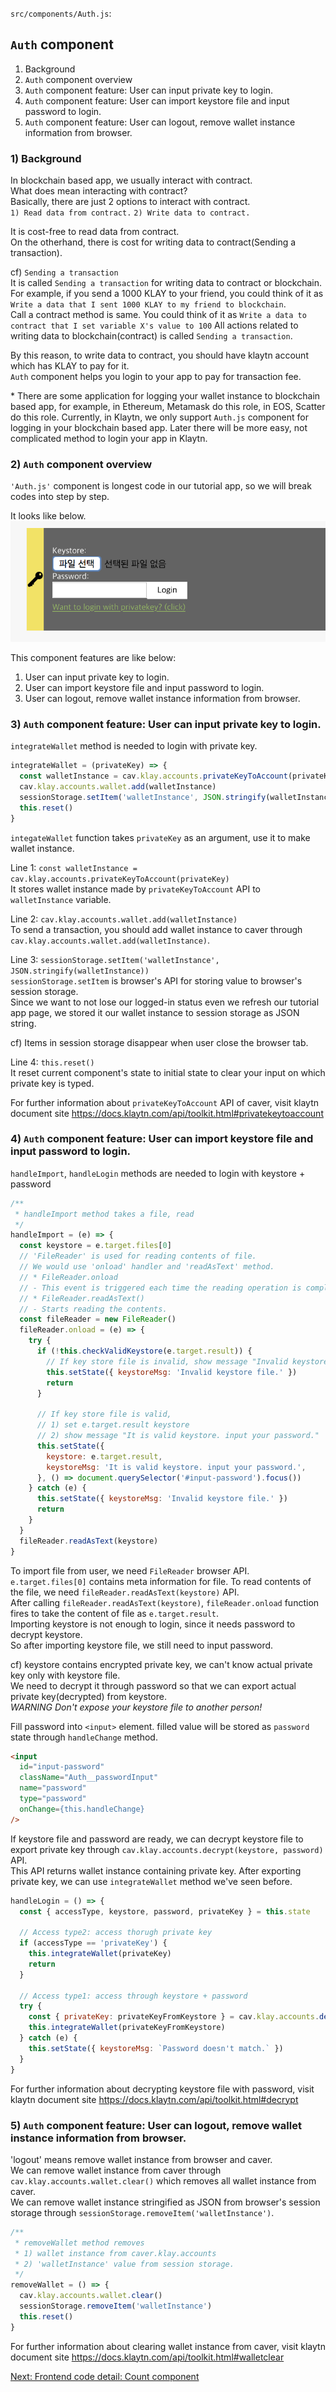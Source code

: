 `src/components/Auth.js`:  

## `Auth` component
1) Background  
2) `Auth` component overview  
3) `Auth` component feature: User can input private key to login.  
4) `Auth` component feature: User can import keystore file and input password to login.  
5) `Auth` component feature: User can logout, remove wallet instance information from browser.  

### 1) Background
In blockchain based app, we usually interact with contract.  
What does mean interacting with contract?  
Basically, there are just 2 options to interact with contract.  
`1) Read data from contract.`
`2) Write data to contract.`

It is cost-free to read data from contract.  
On the otherhand, there is cost for writing data to contract(Sending a transaction).  

cf) `Sending a transaction`  
It is called `Sending a transaction` for writing data to contract or blockchain.  
For example, if you send a 1000 KLAY to your friend, you could think of it as `Write a data that I sent 1000 KLAY to my friend to blockchain`.  
Call a contract method is same. You could think of it as `Write a data to contract that I set variable X's value to 100`  All actions related to writing data to blockchain(contract) is called `Sending a transaction`.


By this reason, to write data to contract, you should have klaytn account which has KLAY to pay for it.   
`Auth` component helps you login to your app to pay for transaction fee.

\* There are some application for logging your wallet instance to blockchain based app, for example, in Ethereum, Metamask do this role, in EOS, Scatter do this role.  Currently, in Klaytn, we only support `Auth.js` component for logging in your blockchain based app. Later there will be more easy, not complicated method to login your app in Klaytn.

### 2) `Auth` component overview
`'Auth.js'` component is longest code in our tutorial app, so we will break codes into step by step.  

It looks like below.  
![auth-component](https://github.com/nujabes403/generator-klay-dapp/blob/master/images/auth-component.png?raw=true)

This component features are like below:  
1) User can input private key to login.  
2) User can import keystore file and input password to login.  
3) User can logout, remove wallet instance information from browser.  

### 3) `Auth` component feature: User can input private key to login.
`integrateWallet` method is needed to login with private key.
```js
integrateWallet = (privateKey) => {
  const walletInstance = cav.klay.accounts.privateKeyToAccount(privateKey)
  cav.klay.accounts.wallet.add(walletInstance)
  sessionStorage.setItem('walletInstance', JSON.stringify(walletInstance))
  this.reset()
}
```
`integateWallet` function takes `privateKey` as an argument, use it to make wallet instance.  

Line 1: `const walletInstance = cav.klay.accounts.privateKeyToAccount(privateKey)`  
It stores wallet instance made by `privateKeyToAccount` API to `walletInstance` variable.  

Line 2: `cav.klay.accounts.wallet.add(walletInstance)`  
To send a transaction, you should add wallet instance to caver through `cav.klay.accounts.wallet.add(walletInstance)`.

Line 3: `sessionStorage.setItem('walletInstance', JSON.stringify(walletInstance))`  
`sessionStorage.setItem` is browser's API for storing value to browser's session storage.  
Since we want to not lose our logged-in status even we refresh our tutorial app page, we stored it our wallet instance to session storage as JSON string.  

cf) Items in session storage disappear when user close the browser tab.  

Line 4: `this.reset()`  
It reset current component's state to initial state to clear your input on which private key is typed.  

For further information about `privateKeyToAccount` API of caver, visit klaytn document site https://docs.klaytn.com/api/toolkit.html#privatekeytoaccount  

### 4) `Auth` component feature: User can import keystore file and input password to login.
`handleImport`, `handleLogin` methods are needed to login with keystore + password
```js
/**
 * handleImport method takes a file, read
 */
handleImport = (e) => {
  const keystore = e.target.files[0]
  // 'FileReader' is used for reading contents of file.
  // We would use 'onload' handler and 'readAsText' method.
  // * FileReader.onload
  // - This event is triggered each time the reading operation is completed.
  // * FileReader.readAsText()
  // - Starts reading the contents.
  const fileReader = new FileReader()
  fileReader.onload = (e) => {
    try {
      if (!this.checkValidKeystore(e.target.result)) {
        // If key store file is invalid, show message "Invalid keystore file."
        this.setState({ keystoreMsg: 'Invalid keystore file.' })
        return
      }

      // If key store file is valid,
      // 1) set e.target.result keystore
      // 2) show message "It is valid keystore. input your password."
      this.setState({
        keystore: e.target.result,
        keystoreMsg: 'It is valid keystore. input your password.',
      }, () => document.querySelector('#input-password').focus())
    } catch (e) {
      this.setState({ keystoreMsg: 'Invalid keystore file.' })
      return
    }
  }
  fileReader.readAsText(keystore)
}
```

To import file from user, we need `FileReader` browser API.  
`e.target.files[0]` contains meta information for file. To read contents of the file, we need `fileReader.readAsText(keystore)` API.  
After calling `fileReader.readAsText(keystore)`, `fileReader.onload` function fires to take the content of file as `e.target.result`.  
Importing keystore is not enough to login, since it needs password to decrypt keystore.  
So after importing keystore file, we still need to input password.  

cf) keystore contains encrypted private key, we can't know actual private key only with keystore file.  
We need to decrypt it through password so that we can export actual private key(decrypted) from keystore.  
*WARNING Don't expose your keystore file to another person!*

Fill password into `<input>` element. filled value will be stored as `password` state through `handleChange` method.  
```html
<input
  id="input-password"
  className="Auth__passwordInput"
  name="password"
  type="password"
  onChange={this.handleChange}
/>
```

If keystore file and password are ready, we can decrypt keystore file to export private key through `cav.klay.accounts.decrypt(keystore, password)` API.  
This API returns wallet instance containing private key. After exporting private key, we can use `integrateWallet` method we've seen before.  

```js
handleLogin = () => {
  const { accessType, keystore, password, privateKey } = this.state

  // Access type2: access thorugh private key
  if (accessType == 'privateKey') {
    this.integrateWallet(privateKey)
    return
  }

  // Access type1: access through keystore + password
  try {
    const { privateKey: privateKeyFromKeystore } = cav.klay.accounts.decrypt(keystore, password)
    this.integrateWallet(privateKeyFromKeystore)
  } catch (e) {
    this.setState({ keystoreMsg: `Password doesn't match.` })
  }
}
```

For further information about decrypting keystore file with password, visit klaytn document site https://docs.klaytn.com/api/toolkit.html#decrypt  

### 5) `Auth` component feature: User can logout, remove wallet instance information from browser.
'logout' means remove wallet instance from browser and caver.  
We can remove wallet instance from caver through `cav.klay.accounts.wallet.clear()` which removes all wallet instance from caver.  
We can remove wallet instance stringified as JSON from browser's session storage through `sessionStorage.removeItem('walletInstance')`.  

```js
/**
 * removeWallet method removes
 * 1) wallet instance from caver.klay.accounts
 * 2) 'walletInstance' value from session storage.
 */
removeWallet = () => {
  cav.klay.accounts.wallet.clear()
  sessionStorage.removeItem('walletInstance')
  this.reset()
}
```

For further information about clearing wallet instance from caver, visit klaytn document site https://docs.klaytn.com/api/toolkit.html#walletclear

[Next: Frontend code detail: Count component](6-3-frontend-count-component.md)
